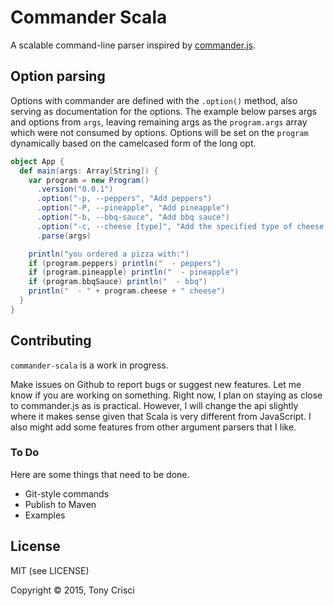 # Commander Scala

A scalable command-line parser inspired by [commander.js](https://github.com/tj/commander.js).

## Option parsing

 Options with commander are defined with the `.option()` method, also serving as documentation for the options. The example below parses args and options from `args`, leaving remaining args as the `program.args` array which were not consumed by options. Options will be set on the `program` dynamically based on the camelcased form of the long opt.

```scala
object App {
  def main(args: Array[String]) { 
    var program = new Program()
      .version("0.0.1")
      .option("-p, --peppers", "Add peppers")
      .option("-P, --pineapple", "Add pineapple")
      .option("-b, --bbq-sauce", "Add bbq sauce")
      .option("-c, --cheese [type]", "Add the specified type of cheese [marble]", default="marble")
      .parse(args)

    println("you ordered a pizza with:")
    if (program.peppers) println("  - peppers")
    if (program.pineapple) println("  - pineapple")
    if (program.bbqSauce) println("  - bbq")
    println("  - " + program.cheese + " cheese")
  }
}
```

## Contributing

`commander-scala` is a work in progress.

Make issues on Github to report bugs or suggest new features. Let me know if you are working on something. Right now, I plan on staying as close to commander.js as is practical. However, I will change the api slightly where it makes sense given that Scala is very different from JavaScript. I also might add some features from other argument parsers that I like.

### To Do

Here are some things that need to be done.

* Git-style commands
* Publish to Maven
* Examples

## License

MIT (see LICENSE)

Copyright © 2015, Tony Crisci
